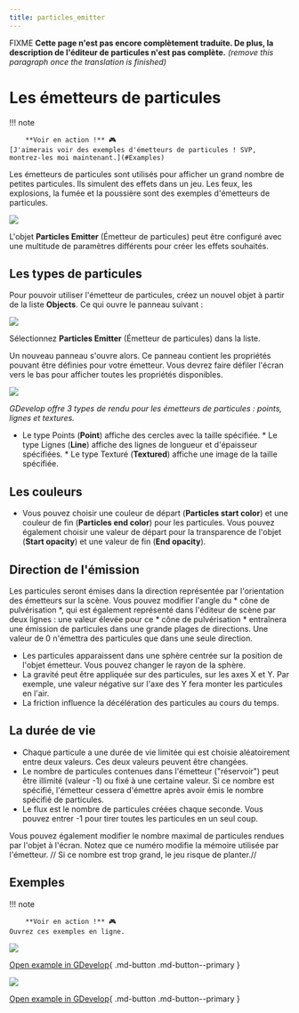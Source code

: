 ```yaml
---
title: particles_emitter
---
```

FIXME **Cette page n'est pas encore complètement traduite. De plus, la description de l'éditeur de particules n'est pas complète.**
*(remove this paragraph once the translation is finished)*

# Les émetteurs de particules

!!! note

        **Voir en action !** 🎮
    [J'aimerais voir des exemples d'émetteurs de particules ! SVP, montrez-les moi maintenant.](#Examples)

Les émetteurs de particules sont utilisés pour afficher un grand nombre de petites particules. Ils simulent des effets dans un jeu. Les feux, les explosions, la fumée et la poussière sont des exemples d'émetteurs de particules.

![](/gdevelop5/objects/particles-emitters-preview.png)

L'objet **Particles Emitter** (Émetteur de particules) peut être configuré avec une multitude de paramètres différents pour créer les effets souhaités.

## Les types de particules

Pour pouvoir utiliser l'émetteur de particules, créez un nouvel objet à partir de la liste **Objects**. Ce qui ouvre le panneau suivant :

![](/gdevelop5/objects/addnewobject-particlesemitter.png)

Sélectionnez **Particles Emitter** (Émetteur de particules) dans la liste.

Un nouveau panneau s'ouvre alors. Ce panneau contient les propriétés pouvant être définies pour votre émetteur. Vous devrez faire défiler l'écran vers le bas pour afficher toutes les propriétés disponibles.

![](/gdevelop5/objects/particleemitterspanelofchoices.png)

*GDevelop offre 3 types de rendu pour les émetteurs de particules : points, lignes et textures.*

* Le type Points (**Point**) affiche des cercles avec la taille spécifiée. * Le type Lignes (**Line**) affiche des lignes de longueur et d'épaisseur spécifiées. * Le type Texturé (**Textured**) affiche une image de la taille spécifiée.

## Les couleurs

* Vous pouvez choisir une couleur de départ (**Particles start color**) et une couleur de fin (**Particles end color**) pour les particules. Vous pouvez également choisir une valeur de départ pour la transparence de l'objet (**Start opacity**) et une valeur de fin (**End opacity**).

## Direction de l'émission

Les particules seront émises dans la direction représentée par l'orientation des émetteurs sur la scène. Vous pouvez modifier l'angle du * cône de pulvérisation *, qui est également représenté dans l'éditeur de scène par deux lignes : une valeur élevée pour ce * cône de pulvérisation * entraînera une émission de particules dans une grande plages de directions. Une valeur de 0 n'émettra des particules que dans une seule direction.

* Les particules apparaissent dans une sphère centrée sur la position de l'objet émetteur. Vous pouvez changer le rayon de la sphère.
* La gravité peut être appliquée sur des particules, sur les axes X et Y. Par exemple, une valeur négative sur l'axe des Y fera monter les particules en l'air.
* La friction influence la décélération des particules au cours du temps.

## La durée de vie

* Chaque particule a une durée de vie limitée qui est choisie aléatoirement entre deux valeurs. Ces deux valeurs peuvent être changées.
* Le nombre de particules contenues dans l'émetteur ("réservoir") peut être illimité (valeur -1) ou fixé à une certaine valeur. Si ce nombre est spécifié, l'émetteur cessera d'émettre après avoir émis le nombre spécifié de particules.
* Le flux est le nombre de particules créées chaque seconde. Vous pouvez entrer -1 pour tirer toutes les particules en un seul coup.

Vous pouvez également modifier le nombre maximal de particules rendues par l'objet à l'écran. Notez que ce numéro modifie la mémoire utilisée par l'émetteur. // Si ce nombre est trop grand, le jeu risque de planter.//

## Exemples

!!! note

        **Voir en action !** 🎮
    Ouvrez ces exemples en ligne.

[![](/gdevelop5/objects/particleemitterexplosionsnew.png)](https://editor.gdevelop-app.com/?project=example://particles-explosions)

[Open example in GDevelop](https://editor.gdevelop.io/?project=example://particles-explosions){ .md-button .md-button--primary }

[![](/gdevelop5/objects/particleemitervariousnew.png)](https://editor.gdevelop-app.com/?project=example://particles-various-effects)

[Open example in GDevelop](https://editor.gdevelop.io/?project=example://particles-various-effects){ .md-button .md-button--primary }
